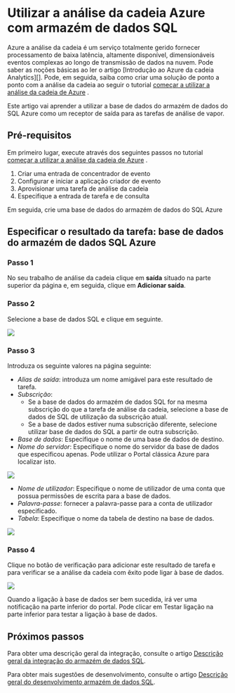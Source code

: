 <properties
   pageTitle="Utilizar a análise da cadeia Azure com armazém de dados SQL | Microsoft Azure"
   description="Sugestões para utilizar a análise da cadeia de Azure com armazém de dados do SQL Azure para desenvolver soluções."
   services="sql-data-warehouse"
   documentationCenter="NA"
   authors="kevinvngo"
   manager="barbkess"
   editor=""/>

<tags
   ms.service="sql-data-warehouse"
   ms.devlang="NA"
   ms.topic="article"
   ms.tgt_pltfrm="NA"
   ms.workload="data-services"
   ms.date="08/16/2016"
   ms.author="kevin;barbkess;sonyama"/>

# <a name="use-azure-stream-analytics-with-sql-data-warehouse"></a>Utilizar a análise da cadeia Azure com armazém de dados SQL

Azure a análise da cadeia é um serviço totalmente gerido fornecer processamento de baixa latência, altamente disponível, dimensionáveis eventos complexas ao longo de transmissão de dados na nuvem. Pode saber as noções básicas ao ler o artigo [Introdução ao Azure da cadeia Analytics][]. Pode, em seguida, saiba como criar uma solução de ponto a ponto com a análise da cadeia ao seguir o tutorial [começar a utilizar a análise da cadeia de Azure][] .

Este artigo vai aprender a utilizar a base de dados do armazém de dados do SQL Azure como um receptor de saída para as tarefas de análise de vapor.

## <a name="prerequisites"></a>Pré-requisitos

Em primeiro lugar, execute através dos seguintes passos no tutorial [começar a utilizar a análise da cadeia de Azure][] .  

1. Criar uma entrada de concentrador de evento
2. Configurar e iniciar a aplicação criador de evento
3. Aprovisionar uma tarefa de análise da cadeia
4. Especifique a entrada de tarefa e de consulta

Em seguida, crie uma base de dados do armazém de dados do SQL Azure

## <a name="specify-job-output-azure-sql-data-warehouse-database"></a>Especificar o resultado da tarefa: base de dados do armazém de dados SQL Azure

### <a name="step-1"></a>Passo 1

No seu trabalho de análise da cadeia clique em **saída** situado na parte superior da página e, em seguida, clique em **Adicionar saída**.

### <a name="step-2"></a>Passo 2

Selecione a base de dados SQL e clique em seguinte.

![][add-output]

### <a name="step-3"></a>Passo 3
Introduza os seguinte valores na página seguinte:

- *Alias de saída*: introduza um nome amigável para este resultado de tarefa.
- *Subscrição*:
    - Se a base de dados do armazém de dados SQL for na mesma subscrição do que a tarefa de análise da cadeia, selecione a base de dados de SQL de utilização da subscrição atual.
    - Se a base de dados estiver numa subscrição diferente, selecione utilizar base de dados do SQL a partir de outra subscrição.
- *Base de dados*: Especifique o nome de uma base de dados de destino.
- *Nome do servidor*: Especifique o nome do servidor da base de dados que especificou apenas. Pode utilizar o Portal clássica Azure para localizar isto.

![][server-name]

- *Nome de utilizador*: Especifique o nome de utilizador de uma conta que possua permissões de escrita para a base de dados.
- *Palavra-passe*: fornecer a palavra-passe para a conta de utilizador especificado.
- *Tabela*: Especifique o nome da tabela de destino na base de dados.

![][add-database]

### <a name="step-4"></a>Passo 4

Clique no botão de verificação para adicionar este resultado de tarefa e para verificar se a análise da cadeia com êxito pode ligar à base de dados.

![][test-connection]

Quando a ligação à base de dados ser bem sucedida, irá ver uma notificação na parte inferior do portal. Pode clicar em Testar ligação na parte inferior para testar a ligação à base de dados.

## <a name="next-steps"></a>Próximos passos

Para obter uma descrição geral da integração, consulte o artigo [Descrição geral da integração do armazém de dados SQL][].

Para obter mais sugestões de desenvolvimento, consulte o artigo [Descrição geral do desenvolvimento armazém de dados SQL][].

<!--Image references-->

[add-output]: ./media/sql-data-warehouse-integrate-azure-stream-analytics/add-output.png
[server-name]: ./media/sql-data-warehouse-integrate-azure-stream-analytics/dw-server-name.png
[add-database]: ./media/sql-data-warehouse-integrate-azure-stream-analytics/add-database.png
[test-connection]: ./media/sql-data-warehouse-integrate-azure-stream-analytics/test-connection.png

<!--Article references-->

[Introdução ao Azure sequência Analytics]: ../stream-analytics/stream-analytics-introduction.md
[Começar a utilizar a análise da cadeia de Azure]: ../stream-analytics/stream-analytics-get-started.md
[Descrição geral do desenvolvimento armazém de dados SQL]:  ./sql-data-warehouse-overview-develop.md
[Descrição geral da integração do armazém de dados SQL]:  ./sql-data-warehouse-overview-integrate.md

<!--MSDN references-->

<!--Other Web references-->
[Azure Stream Analytics documentation]: http://azure.microsoft.com/documentation/services/stream-analytics/

